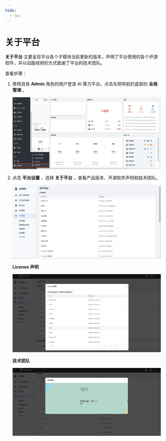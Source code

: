 ```yaml
---
hide:
  - toc
---
```


# 关于平台

 __关于平台__ 主要呈现平台各个子模块当前更新的版本，声明了平台使用的各个开源软件，并以动画视频的方式致谢了平台的技术团队。

查看步骤：

1. 使用具有 __Admin__ 角色的用户登录 AI 算力平台。点击左侧导航栏底部的 __全局管理__ 。

    ![全局管理](../../../images/ws01_3.png)

2. 点击 __平台设置__ ，选择 __关于平台__ ，查看产品版本、开源软件声明和技术团队。

    ![关于平台](../images/about05.png)

    **License 声明**

    ![license 声明](../../../images/about02.png)

    **技术团队**

    ![技术团队](../../../images/about03.png)
